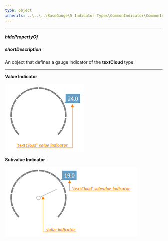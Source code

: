```yaml
---
type: object
inherits: ..\..\..\BaseGauge\5 Indicator Types\CommonIndicator\CommonIndicator.md
---
```

---
##### hidePropertyOf

##### shortDescription
An object that defines a gauge indicator of the **textCloud** type.

---
**Value Indicator**

![TextCloud Gauge Value Indicator DevExtreme](/images/ChartJS/TextCloudValueIndicator.png)

**Subvalue Indicator**

![TextCloud Gauge Subvalue Indicator DevExtreme](/images/ChartJS/TextCloudSubvalueIndicator.png)